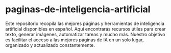 # paginas-de-inteligencia-artificial
Este repositorio recopila las mejores páginas y herramientas de inteligencia artificial disponibles en español. Aquí encontrarás recursos útiles para crear texto, generar imágenes, automatizar tareas y mucho más.  Nuestro objetivo es facilitar el acceso a las mejores páginas de IA en un solo lugar, organizado y actualizado constantemente. 

